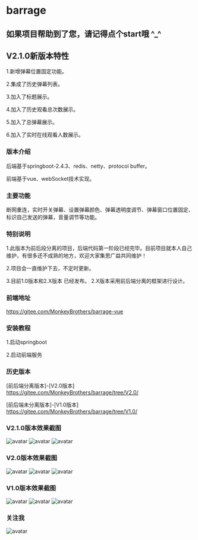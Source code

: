 # barrage


## 如果项目帮助到了您，请记得点个start哦  ^_^

## V2.1.0新版本特性
1.新增弹幕位置固定功能。

2.集成了历史弹幕列表。

3.加入了标题展示。

4.加入了历史观看总次数展示。

5.加入了总弹幕展示。

6.加入了实时在线观看人数展示。


### 版本介绍
后端基于springboot-2.4.3、redis、netty、protocol buffer。

前端基于vue、webSocket技术实现。

### 主要功能
断网重连，实时开关弹幕、设置弹幕颜色、弹幕透明度调节、弹幕窗口位置固定、标识自己发送的弹幕，音量调节等功能。


### 特别说明
1.此版本为前后段分离的项目，后端代码第一阶段已经完毕。目前项目就本人自己维护，有很多还不成熟的地方，欢迎大家集思广益共同维护！

2.项目会一直维护下去，不定时更新。

3.目前1.0版本和2.X版本 已经发布。 2.X版本采用前后端分离的框架进行设计。


### 前端地址
https://gitee.com/MonkeyBrothers/barrage-vue

### 安装教程
1.启动springboot

2.启动前端服务

### 历史版本

[前后端分离版本]-[V2.0版本] https://gitee.com/MonkeyBrothers/barrage/tree/V2.0/

[前后端未分离版本]-[V1.0版本] https://gitee.com/MonkeyBrothers/barrage/tree/V1.0/

### V2.1.0版本效果截图
![avatar](/images/v2.0/1.png)
![avatar](/images/v2.0/2.png)
![avatar](/images/v2.0/3.png)

### V2.0版本效果截图
![avatar](/images/v2.0/1.png)
![avatar](/images/v2.0/2.png)
![avatar](/images/v2.0/3.png)


### V1.0版本效果截图
![avatar](/images/v1.0/1.png)
![avatar](/images/v1.0/2.png)
![avatar](/images/v1.0/3.png)

### 关注我
![avatar](/images/v1.0/WeChat.png)
